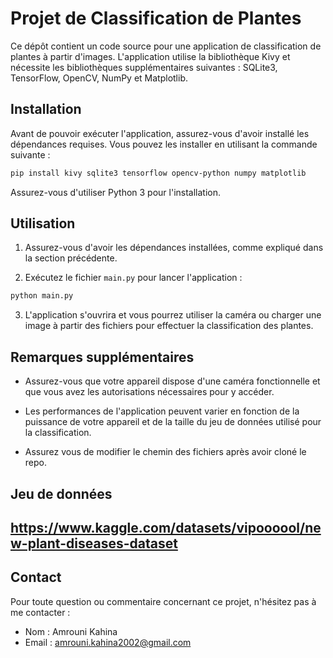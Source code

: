 

# Projet de Classification de Plantes

Ce dépôt contient un code source pour une application de classification de plantes à partir d'images. L'application utilise la bibliothèque Kivy et nécessite les bibliothèques supplémentaires suivantes : SQLite3, TensorFlow, OpenCV, NumPy et Matplotlib.

## Installation

Avant de pouvoir exécuter l'application, assurez-vous d'avoir installé les dépendances requises. Vous pouvez les installer en utilisant la commande suivante :

```bash
pip install kivy sqlite3 tensorflow opencv-python numpy matplotlib
```

Assurez-vous d'utiliser Python 3 pour l'installation.

## Utilisation

1. Assurez-vous d'avoir les dépendances installées, comme expliqué dans la section précédente.

2. Exécutez le fichier `main.py` pour lancer l'application :

```bash
python main.py
```

3. L'application s'ouvrira et vous pourrez utiliser la caméra ou charger une image à partir des fichiers pour effectuer la classification des plantes.

## Remarques supplémentaires

- Assurez-vous que votre appareil dispose d'une caméra fonctionnelle et que vous avez les autorisations nécessaires pour y accéder.

- Les performances de l'application peuvent varier en fonction de la puissance de votre appareil et de la taille du jeu de données utilisé pour la classification.

- Assurez vous de modifier le chemin des fichiers après avoir cloné le repo.

## Jeu de données 

https://www.kaggle.com/datasets/vipoooool/new-plant-diseases-dataset
---


## Contact

Pour toute question ou commentaire concernant ce projet, n'hésitez pas à me contacter :

- Nom : Amrouni Kahina
- Email : amrouni.kahina2002@gmail.com





